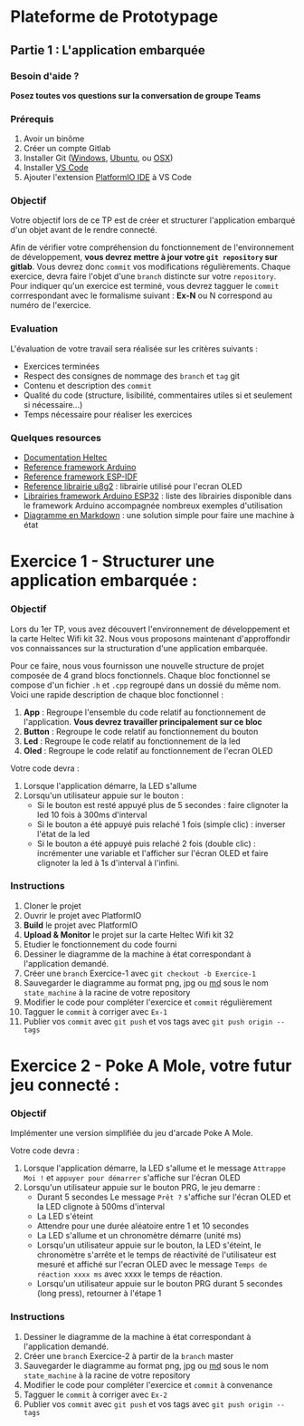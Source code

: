 # Plateforme de Prototypage
## Partie 1 : L'application embarquée

### Besoin d'aide ?
**Posez toutes vos questions sur la conversation de groupe Teams**

### Prérequis
1. Avoir un binôme
2. Créer un compte Gitlab
3. Installer Git ([Windows](https://gitforwindows.org/), [Ubuntu](https://help.ubuntu.com/lts/serverguide/git.html), ou [OSX](https://git-scm.com/download/mac))
4. Installer [VS Code](https://code.visualstudio.com/)
5. Ajouter l'extension [PlatformIO IDE](https://platformio.org/) à VS Code

### Objectif
Votre objectif lors de ce TP est de créer et structurer l'application embarqué d'un objet avant de le rendre connecté.

Afin de vérifier votre compréhension du fonctionnement de l'environnement de développement, **vous devrez mettre à jour votre `git repository` sur gitlab**.
Vous devrez donc `commit` vos modifications régulièrements. Chaque exercice, devra faire l'objet d'une `branch` distincte sur votre `repository`. Pour indiquer qu'un exercice est terminé, vous devrez tagguer le `commit` corrrespondant avec le formalisme suivant : **Ex-N** ou N correspond au numéro de l'exercice.

### Evaluation
L'évaluation de votre travail sera réalisée sur les critères suivants :
- Exercices terminées
- Respect des consignes de nommage des `branch` et `tag` git
- Contenu et description des `commit`
- Qualité du code (structure, lisibilité, commentaires utiles si et seulement si nécessaire...)
- Temps nécessaire pour réaliser les exercices

### Quelques resources
- [Documentation Heltec](https://heltec.org/project/wifi-kit-32/)
- [Reference framework Arduino](https://www.arduino.cc/reference/en/)
- [Reference framework ESP-IDF](https://docs.espressif.com/projects/esp-idf/en/latest/esp32/index.html)
- [Reference librairie u8g2](https://github.com/olikraus/u8g2/wiki/u8g2reference) : librairie utilisé pour l'ecran OLED
- [Librairies framework Arduino ESP32](https://github.com/espressif/arduino-esp32/tree/master/libraries) : liste des librairies disponible dans le framework Arduino accompagnée nombreux exemples d'utilisation
- [Diagramme en Markdown](https://docs.gitlab.com/ee/user/markdown.html#diagrams-and-flowcharts) : une solution simple pour faire une machine à état

# Exercice 1 - Structurer une application embarquée :

### Objectif
Lors du 1er TP, vous avez découvert l'environnement de développement et la carte Heltec Wifi kit 32. Nous vous proposons maintenant d'approffondir vos connaissances sur la structuration d'une application embarquée.

Pour ce faire, nous vous fournisson une nouvelle structure de projet composée de 4 grand blocs fonctionnels. Chaque bloc fonctionnel se compose d'un fichier `.h` et `.cpp` regroupé dans un dossié du même nom. Voici une rapide description de chaque bloc fonctionnel :
1. **App** : Regroupe l'ensemble du code relatif au fonctionnement de l'application. **Vous devrez travailler principalement sur ce bloc**
2. **Button** : Regroupe le code relatif au fonctionnement du bouton
3. **Led** : Regroupe le code relatif au fonctionnement de la led
4. **Oled** : Regroupe le code relatif au fonctionnement de l'ecran OLED

Votre code devra :
1. Lorsque l'application démarre, la LED s'allume
2. Lorsqu'un utilisateur appuie sur le bouton :
    - Si le bouton est resté appuyé plus de 5 secondes : faire clignoter la led 10 fois à 300ms d'interval
    - Si le bouton a été appuyé puis relaché 1 fois (simple clic) : inverser l'état de la led
    - Si le bouton a été appuyé puis relaché 2 fois (double clic) : incrémenter une variable et l'afficher sur l'écran OLED et faire clignoter la led à 1s d'interval à l'infini.
 

### Instructions
1. Cloner le projet
2. Ouvrir le projet avec PlatformIO
2. **Build** le projet avec PlatformIO
3. **Upload & Monitor** le projet sur la carte Heltec Wifi kit 32
4. Etudier le fonctionnement du code fourni
5. Dessiner le diagramme de la machine à état correspondant à l'application demandé.
6. Créer une `branch` Exercice-1 avec `git checkout -b Exercice-1`
7. Sauvegarder le diagramme au format png, jpg ou [md](https://docs.gitlab.com/ee/user/markdown.html) sous le nom `state_machine` à la racine de votre repository
8. Modifier le code pour compléter l'exercice et `commit` régulièrement
9. Tagguer le `commit` à corriger avec `Ex-1`
10. Publier vos `commit` avec `git push` et vos tags avec `git push origin --tags`

# Exercice 2 - Poke A Mole, votre futur jeu connecté :

### Objectif
Implémenter une version simplifiée du jeu d'arcade Poke A Mole.

Votre code devra :
1. Lorsque l'application démarre, la LED s'allume et le message `Attrappe Moi !` et `appuyer pour démarrer` s'affiche sur l'écran OLED
2. Lorsqu'un utilisateur appuie sur le bouton PRG, le jeu demarre :
   - Durant 5 secondes Le message `Prêt ?` s'affiche sur l'écran OLED et la LED clignote à 500ms d'interval
   - La LED s'éteint
   - Attendre pour une durée aléatoire entre 1 et 10 secondes
   - La LED s'allume et un chronomètre démarre (unité ms)
   - Lorsqu'un utilisateur appuie sur le bouton, la LED s'éteint, le chronomètre s'arrête et le temps de réactivité de l'utilisateur est mesuré et affiché sur l'ecran OLED avec le message `Temps de réaction xxxx ms` avec xxxx le temps de réaction.
   - Lorsqu'un utilisateur appuie sur le bouton PRG durant 5 secondes (long press), retourner à l'étape 1

### Instructions
1. Dessiner le diagramme de la machine à état correspondant à l'application demandé.
2. Créer une `branch` Exercice-2 à partir de la `branch` master
3. Sauvegarder le diagramme au format png, jpg ou [md](https://docs.gitlab.com/ee/user/markdown.html) sous le nom `state_machine` à la racine de votre repository
3. Modifier le code pour compléter l'exercice et `commit` à convenance
4. Tagguer le `commit` à corriger avec `Ex-2`
5. Publier vos `commit` avec `git push` et vos tags avec `git push origin --tags`